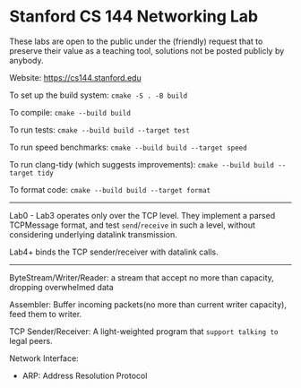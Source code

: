 Stanford CS 144 Networking Lab
==============================

These labs are open to the public under the (friendly) request that to
preserve their value as a teaching tool, solutions not be posted
publicly by anybody.

Website: https://cs144.stanford.edu

To set up the build system: `cmake -S . -B build`

To compile: `cmake --build build`

To run tests: `cmake --build build --target test`

To run speed benchmarks: `cmake --build build --target speed`

To run clang-tidy (which suggests improvements): `cmake --build build --target tidy`

To format code: `cmake --build build --target format`

----

Lab0 - Lab3 operates only over the TCP level. They implement a parsed TCPMessage format, and test `send`/`receive` in such a level, without considering underlying datalink transmission.

Lab4+ binds the TCP sender/receiver with datalink calls.

---

ByteStream/Writer/Reader: a stream that accept no more than capacity, dropping overwhelmed data

Assembler: Buffer incoming packets(no more than current writer capacity), feed them to writer.

TCP Sender/Receiver: A light-weighted program that `support talking to` legal peers.

Network Interface:
- ARP: Address Resolution Protocol